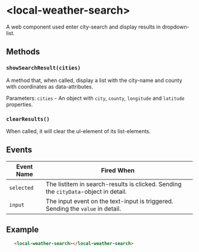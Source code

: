 # &lt;local-weather-search&gt;

A web component used enter city-search and display results in dropdown-list.

## Methods

### `showSearchResult(cities)`

A method that, when called, display a list with the city-name and county with coordinates as data-attributes.

Parameters: `cities` - An object with `city`, `county`, `longitude` and `latitude` properties.

### `clearResults()`

When called, it will clear the ul-element of its list-elements.


## Events

| Event Name | Fired When |
|------------|------------|
| `selected`| The listitem in search-results is clicked. Sending the `cityData`-object in detail. |
| `input`| The input event on the text-input is triggered. Sending the `value` in detail. |


## Example

```html
   <local-weather-search></local-weather-search>
```

